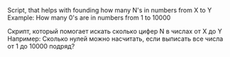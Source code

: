 Script, that helps with founding how many N's in numbers from X to Y
Example: How many 0's are in numbers from 1 to 10000

Скрипт, который помогает искать сколько цифер N в числах от X до Y
Например: Сколько нулей можно насчитать, если выписать все числа от 1 до 10000 подряд?
